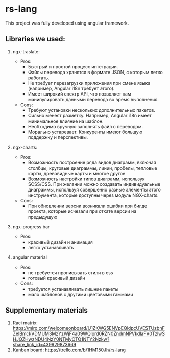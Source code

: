 # rs-lang
This project was fully developed using angular framework.
## Libraries we used:
1. ngx-traslate:
    * Pros:
        * Быстрый и простой процесс интеграции.
        *  Файлы перевода хранятся в формате JSON, с которым легко работать.
        * Не требует перезагрузки приложения при смене языка (например, Angular i18n требует этого).
        * Имеет широкий спектр API, что позволяет нам манипулировать данными перевода во время выполнения.
    * Cons:
        * Требуют установки нескольких дополнительных пакетов.
        * Сильно менеят разметку. Например, Angular i18n имеет минимальное влияние на шаблон.
        *  Необходимо вручную заполнять файл с переводом.
        * Морально устаревает. Конкуренты имеют большую поддержку и перспективы.
2. ngx-charts: 
    * Pros:
        * Возможность построение ряда видов диаграмм, включая столбцы, круговые диаграммы, линии, пробелы, тепловые карты, древовидные карты и многое другое
        *  Возможность настройки типов диаграмм, используя SCSS/CSS. При желании можно создавать индивидуальные диаграммы, используя совершенно разные элементы этого инструмента, которые доступны через модуль NGX-charts.
    * Cons:
        * При обновлении версии возникали ошибки при билде проекта, которые исчезали при откате версии на предыдущую
3. ngx-progress bar
    * Pros:
        * красивый дизайн и анимация
        * легко устанавливать

4. angular material 
    * Pros:
        * не требуется прописывать стили в css 
        * готовый красивый дизайн
    * Cons:
        * требуется устанавливать лишние пакеты
        * мало шаблонов с другими цветовыми гаммами
## Supplementary materials
1. Raci matrix: https://miro.com/welcomeonboard/U1ZKWG5ENVpEQldpcUVESTUzbnFZelBmckVDMUM3MzYzWjF4a09WQlprd0RZN0ZndmNPVkdlaFV0TzlwSHJQZHwzNDU4NzY0NTMyOTQ1NTY2Nzkw?share_link_id=439929873669
2. Kanban board: https://trello.com/b/1HM150Jh/rs-lang